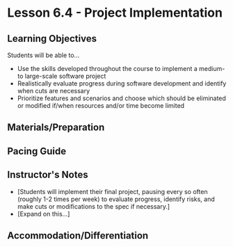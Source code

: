 # Lesson 6.4 - Project Implementation

## Learning Objectives
Students will be able to...
  * Use the skills developed throughout the course to implement a medium- to large-scale software project
  * Realistically evaluate progress during software development and identify when cuts are necessary
  * Prioritize features and scenarios and choose which should be eliminated or modified if/when resources and/or time become limited


## Materials/Preparation


## Pacing Guide


## Instructor's Notes
* [Students will implement their final project, pausing every so often (roughly 1-2 times per week) to evaluate progress, identify risks, and make cuts or modifications to the spec if necessary.]
* [Expand on this...]

## Accommodation/Differentiation
